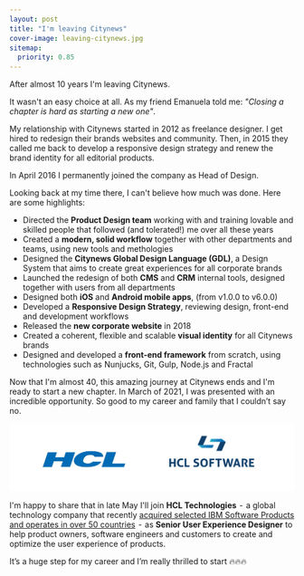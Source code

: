 ```yaml
---
layout: post
title: "I'm leaving Citynews"
cover-image: leaving-citynews.jpg
sitemap:
  priority: 0.85
---
```


After almost 10 years I'm leaving Citynews.

It wasn't an easy choice at all. As my friend Emanuela told me: *"Closing a chapter is hard as starting a new one"*.

My relationship with Citynews started in 2012 as freelance designer. I get hired to redesign their brands websites and community. Then, in 2015 they called me back to develop a responsive design strategy and renew the brand identity for all editorial products.

In April 2016 I permanently joined the company as Head of Design.

Looking back at my time there, I can't believe how much was done. Here are some highlights:

* Directed the **Product Design team**  working with and training lovable and skilled people that followed (and tolerated!) me over all these years
* Created a **modern, solid workflow** together with other departments and teams, using new tools and methologies
* Designed the **Citynews Global Design Language (GDL)**, a Design System that aims to create great experiences for all corporate brands
* Launched the redesign of both **CMS** and **CRM** internal tools, designed together with users from all departments
* Designed both **iOS** and **Android mobile apps**, (from v1.0.0 to v6.0.0)
* Developed a **Responsive Design Strategy**, reviewing design, front-end and development workflows
* Released the **new corporate website** in 2018
* Created a coherent, flexible and scalable **visual identity** for all Citynews brands
* Designed and developed a **front-end framework** from scratch, using technologies such as Nunjucks, Git, Gulp, Node.js and Fractal

Now that I'm almost 40, this amazing journey at Citynews ends and I'm ready to start a new chapter. In March of 2021, I was presented with an incredible opportunity. So good to my career and family that I couldn’t say no. 

![](/img/posts/leaving-citynews/hcl-brands.jpg)

I'm happy to share that in late May I'll join **HCL Technologies**  -  a global technology company that recently <a href="https://newsroom.ibm.com/2018-12-06-HCL-Technologies-to-Acquire-Select-IBM-Software-Products-for-1-8B" target="_blank" rel="nofollow">acquired selected IBM Software Products and operates in over 50 countries</a>  -  as **Senior User Experience Designer** to help product owners, software engineers and customers to create and optimize the user experience of products.

It’s a huge step for my career and I’m really thrilled to start 🔥🔥🔥